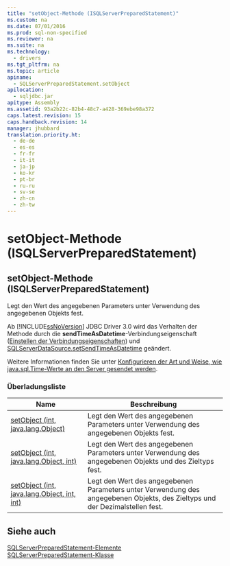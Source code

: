 ```yaml
---
title: "setObject-Methode (ISQLServerPreparedStatement)"
ms.custom: na
ms.date: 07/01/2016
ms.prod: sql-non-specified
ms.reviewer: na
ms.suite: na
ms.technology: 
  - drivers
ms.tgt_pltfrm: na
ms.topic: article
apiname: 
  - SQLServerPreparedStatement.setObject
apilocation: 
  - sqljdbc.jar
apitype: Assembly
ms.assetid: 93a2b22c-82b4-48c7-a428-369ebe98a372
caps.latest.revision: 15
caps.handback.revision: 14
manager: jhubbard
translation.priority.ht: 
  - de-de
  - es-es
  - fr-fr
  - it-it
  - ja-jp
  - ko-kr
  - pt-br
  - ru-ru
  - sv-se
  - zh-cn
  - zh-tw
---
```

# setObject-Methode (ISQLServerPreparedStatement)
    
## setObject\-Methode \(ISQLServerPreparedStatement\)  
 Legt den Wert des angegebenen Parameters unter Verwendung des angegebenen Objekts fest.  
  
 Ab [!INCLUDE[ssNoVersion](../content/includes/ssNoVersion_md.md)] JDBC Driver 3.0 wird das Verhalten der Methode durch die **sendTimeAsDatetime**\-Verbindungseigenschaft \([Einstellen der Verbindungseigenschaften](../content/Setting-the-Connection-Properties.md)\) und [SQLServerDataSource.setSendTimeAsDatetime](../content/setSendTimeAsDatetime-Method--SQLServerDataSource-.md) geändert.  
  
 Weitere Informationen finden Sie unter [Konfigurieren der Art und Weise, wie java.sql.Time-Werte an den Server gesendet werden](../content/Configuring-How-java.sql.Time-Values-are-Sent-to-the-Server.md).  
  
### Überladungsliste  
  
|Name|Beschreibung|  
|----------|------------------|  
|[setObject \(int, java.lang.Object\)](../content/setObject-Method--int--java.lang.Object-.md)|Legt den Wert des angegebenen Parameters unter Verwendung des angegebenen Objekts fest.|  
|[setObject \(int, java.lang.Object, int\)](../content/setObject-Method--int--java.lang.Object--int-.md)|Legt den Wert des angegebenen Parameters unter Verwendung des angegebenen Objekts und des Zieltyps fest.|  
|[setObject \(int, java.lang.Object, int, int\)](../content/setObject-Method--int--java.lang.Object--int--int-.md)|Legt den Wert des angegebenen Parameters unter Verwendung des angegebenen Objekts, des Zieltyps und der Dezimalstellen fest.|  
  
## Siehe auch  
 [SQLServerPreparedStatement-Elemente](../content/SQLServerPreparedStatement-Members.md)   
 [SQLServerPreparedStatement-Klasse](../content/SQLServerPreparedStatement-Class.md)  
  
  